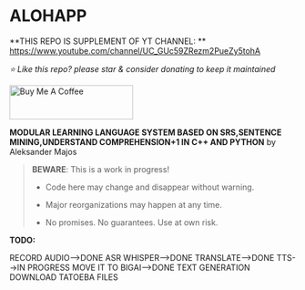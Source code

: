 # ALOHAPP
**THIS REPO IS SUPPLEMENT OF YT CHANNEL: ** https://www.youtube.com/channel/UC_GUc59ZRezm2PueZy5tohA

*⭐️ Like this repo? please star & consider donating to keep it maintained*

<a href="https://www.buymeacoffee.com/aleksanderu" target="_blank"><img src="https://cdn.buymeacoffee.com/buttons/v2/default-yellow.png" alt="Buy Me A Coffee" style="height: 60px !important;width: 217px !important;" ></a>



**MODULAR LEARNING LANGUAGE SYSTEM BASED ON SRS,SENTENCE MINING,UNDERSTAND COMPREHENSION+1 IN C++ AND PYTHON** by Aleksander Majos

> **BEWARE**: This is a work in progress!
>
> * Code here may change and disappear without warning.
>
> * Major reorganizations may happen at any time.
>
> * No promises. No guarantees. Use at own risk.

**TODO:**

RECORD AUDIO-->DONE
ASR WHISPER-->DONE
TRANSLATE-->DONE
TTS-->IN PROGRESS
MOVE IT TO BIGAI-->DONE
TEXT GENERATION
DOWNLOAD TATOEBA FILES


